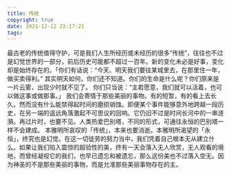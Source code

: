 ```yaml
---
title: 传统
copyright: true
date: 2021-12-12 22:17:21
tags:
---
```



最古老的传统值得守护，可是我们人生所经历或未经历的很多“传统”，往往也不过是幻觉世界的一部分，前后历史可能都不超过一百年。新的变化未必是好事，变化却是始终存在的。「你们有话说：“今天、明天我们要往某城里去，在那里住一年，做买卖得利。” 其实明天如何，你们还不知道。你们的生命是什么呢？你们原来是一片云雾，出现少时就不见了。 你们只当说：“主若愿意，我们就可以活着，也可以做这事或做那事。」
我们会寄情于那些美丽的事物。有的短暂，有的看上去长久。然而没有什么能禁得起时间的磨损销蚀。即便某个事件能够意外地跨越一段历史，在另一端的遥远角落激起不可思议的回响。它仍旧不过是时间长河中的一串涟漪。再过片时，也要不见。人类热爱巴别塔，不同的形式，可通往永恒的巴别塔一样不会建成。
本雅明所哀叹的「传统」，本来也要消逝。本雅明所渴望的「永恒」，终究也是幻觉。在这一切徒劳的努力当中，我们凭着自己根本无从建立什么。如果让我们陷入震惊的超验性的美，终有一天会落入无人欣赏，无人观看的境地，而曾经凝视它的我们，也早已遗忘和被遗忘，那么这份美也不过落入空无。因为神圣的不是那些美丽的事物，而是允准那些美丽事物存在的主。
